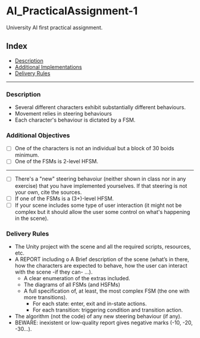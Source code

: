 # AI_PracticalAssignment-1
 University AI first practical assignment.

 ## Index

 * [Description](#description "Description")
 * [Additional Implementations](#additional-objectives "Additional Objectives")
 * [Delivery Rules](#delivery-rules "Delivery rules")

---------------------------------------
### Description

- Several different characters exhibit substantially different behaviours.
- Movement relies in steering behaviours
- Each character's behaviour is dictated by a FSM.

### Additional Objectives

- [ ] One of the characters is not an individual but a block of 30 boids minimum.
- [ ] One of the FSMs is 2-level HFSM.

-------------
- [ ] There's a "new" steering behavoiur (neither shown in class nor in any exercise) that you have implemented yourselves. If that steering is not your own, cite the sources.
- [ ] If one of the FSMs is a (3+)-level HFSM.
- [ ] If your scene includes some type of user interaction (it might not be complex but it should allow the user some control on what's happening in the scene).

### Delivery Rules

- The Unity project with the scene and all the required scripts, resources, etc. 
- A REPORT including o A Brief description of the scene (what’s in there, how the characters are expected to behave, how the user can interact with the scene -if they can- …).
    - A clear enumeration of the extras included.
    - The diagrams of all FSMs (and HSFMs) 
    - A full specification of, at least, the most complex FSM (the one with more transitions).
        - For each state: enter, exit and in-state actions.
        - For each transition: triggering condition and transition action.
 - The algorithm (not the code) of any new steering behaviour (if any).
 - BEWARE: inexistent or low-quality report gives negative marks (-10, -20, -30...).
